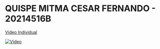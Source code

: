 # QUISPE MITMA CESAR FERNANDO - 20214516B

[Video Individual](https://youtu.be/1NkCCcA9O5c)

[![Video](https://img.youtube.com/vi/1NkCCcA9O5c/0.jpg)](https://youtu.be/1NkCCcA9O5c)
